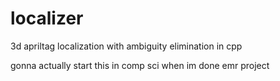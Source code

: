 # localizer
3d apriltag localization with ambiguity elimination in cpp

gonna actually start this in comp sci when im done emr project
